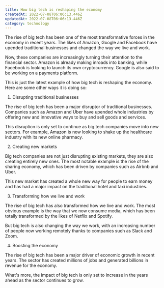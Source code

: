 ```yaml
---
title: How big tech is reshaping the economy
createdAt: 2022-07-08T06:06:13.446Z
updatedAt: 2022-07-08T06:06:13.446Z
category: technology
---
```


The rise of big tech has been one of the most transformative forces in the economy in recent years. The likes of Amazon, Google and Facebook have upended traditional businesses and changed the way we live and work.

Now, these companies are increasingly turning their attention to the financial sector. Amazon is already making inroads into banking, while Facebook is looking to launch its own cryptocurrency. Google is also said to be working on a payments platform.

This is just the latest example of how big tech is reshaping the economy. Here are some other ways it is doing so:

1. Disrupting traditional businesses

The rise of big tech has been a major disruptor of traditional businesses. Companies such as Amazon and Uber have upended whole industries by offering new and innovative ways to buy and sell goods and services.

This disruption is only set to continue as big tech companies move into new sectors. For example, Amazon is now looking to shake up the healthcare industry with its new online pharmacy.

2. Creating new markets

Big tech companies are not just disrupting existing markets, they are also creating entirely new ones. The most notable example is the rise of the sharing economy, which has been driven by companies such as Airbnb and Uber.

This new market has created a whole new way for people to earn money and has had a major impact on the traditional hotel and taxi industries.

3. Transforming how we live and work

The rise of big tech has also transformed how we live and work. The most obvious example is the way that we now consume media, which has been totally transformed by the likes of Netflix and Spotify.

But big tech is also changing the way we work, with an increasing number of people now working remotely thanks to companies such as Slack and Zoom.

4. Boosting the economy

The rise of big tech has been a major driver of economic growth in recent years. The sector has created millions of jobs and generated billions in revenue for the economy.

What's more, the impact of big tech is only set to increase in the years ahead as the sector continues to grow.
